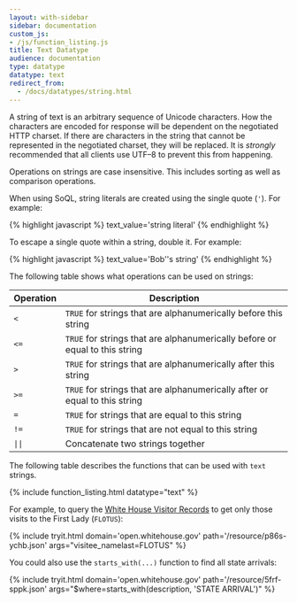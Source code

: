 ```yaml
---
layout: with-sidebar
sidebar: documentation
custom_js:
- /js/function_listing.js
title: Text Datatype
audience: documentation
type: datatype
datatype: text
redirect_from:
  - /docs/datatypes/string.html
---
```


A string of text is an arbitrary sequence of Unicode characters. How the characters are encoded for response will be dependent on the negotiated HTTP charset. If there are characters in the string that cannot be represented in the negotiated charset, they will be replaced. It is _strongly_ recommended that all clients use UTF–8 to prevent this from happening.

Operations on strings are case insensitive. This includes sorting as well as comparison operations.

When using SoQL, string literals are created using the single quote (`'`). For example:

{% highlight javascript %}
text_value='string literal'
{% endhighlight %}

To escape a single quote within a string, double it. For example:

{% highlight javascript %}
text_value='Bob''s string'
{% endhighlight %}

The following table shows what operations can be used on strings:

| Operation                 | Description                                                               |
| ---                       | ---                                                                       |
| `<`                       | `TRUE` for strings that are alphanumerically before this string             |
| `<=`                      | `TRUE` for strings that are alphanumerically before or equal to this string |
| `>`                       | `TRUE` for strings that are alphanumerically after this string              |
| `>=`                      | `TRUE` for strings that are alphanumerically after or equal to this string  |
| `=`                       | `TRUE` for strings that are equal to this string                            |
| `!=`                      | `TRUE` for strings that are not equal to this string                        |
| <code>&#124;&#124;</code> | Concatenate two strings together                                          |

The following table describes the functions that can be used with `text` strings.

{% include function_listing.html datatype="text" %}

For example, to query the [White House Visitor Records](https://open.whitehouse.gov/dataset/White-House-Visitor-Records-Requests/p86s-ychb?) to get only those visits to the First Lady (`FLOTUS`):

{% include tryit.html domain='open.whitehouse.gov' path='/resource/p86s-ychb.json' args="visitee_namelast=FLOTUS" %}

You could also use the `starts_with(...)` function to find all state arrivals:

{% include tryit.html domain='open.whitehouse.gov' path='/resource/5frf-sppk.json' args="$where=starts_with(description, 'STATE ARRIVAL')" %}
